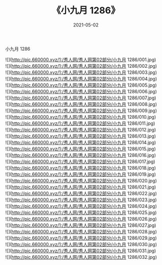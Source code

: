 ﻿---
layout: post
title:  《小九月 1286》
date:   2021-05-02
img: http://pic.660000.xyz/1:/秀人网/秀人网第02部分/小九月 1286/000.jpg
categories: [美女, 清纯, 唯美]
---

小九月 1286

  ![](http://pic.660000.xyz/1:/秀人网/秀人网第02部分/小九月 1286/001.jpg) <br> ![](http://pic.660000.xyz/1:/秀人网/秀人网第02部分/小九月 1286/002.jpg) <br> ![](http://pic.660000.xyz/1:/秀人网/秀人网第02部分/小九月 1286/003.jpg) <br> ![](http://pic.660000.xyz/1:/秀人网/秀人网第02部分/小九月 1286/004.jpg) <br> ![](http://pic.660000.xyz/1:/秀人网/秀人网第02部分/小九月 1286/005.jpg) <br> ![](http://pic.660000.xyz/1:/秀人网/秀人网第02部分/小九月 1286/006.jpg) <br> ![](http://pic.660000.xyz/1:/秀人网/秀人网第02部分/小九月 1286/007.jpg) <br> ![](http://pic.660000.xyz/1:/秀人网/秀人网第02部分/小九月 1286/008.jpg) <br> ![](http://pic.660000.xyz/1:/秀人网/秀人网第02部分/小九月 1286/009.jpg) <br> ![](http://pic.660000.xyz/1:/秀人网/秀人网第02部分/小九月 1286/010.jpg) <br> ![](http://pic.660000.xyz/1:/秀人网/秀人网第02部分/小九月 1286/011.jpg) <br> ![](http://pic.660000.xyz/1:/秀人网/秀人网第02部分/小九月 1286/012.jpg) <br> ![](http://pic.660000.xyz/1:/秀人网/秀人网第02部分/小九月 1286/013.jpg) <br> ![](http://pic.660000.xyz/1:/秀人网/秀人网第02部分/小九月 1286/014.jpg) <br> ![](http://pic.660000.xyz/1:/秀人网/秀人网第02部分/小九月 1286/015.jpg) <br> ![](http://pic.660000.xyz/1:/秀人网/秀人网第02部分/小九月 1286/016.jpg) <br> ![](http://pic.660000.xyz/1:/秀人网/秀人网第02部分/小九月 1286/017.jpg) <br> ![](http://pic.660000.xyz/1:/秀人网/秀人网第02部分/小九月 1286/018.jpg) <br> ![](http://pic.660000.xyz/1:/秀人网/秀人网第02部分/小九月 1286/019.jpg) <br> ![](http://pic.660000.xyz/1:/秀人网/秀人网第02部分/小九月 1286/020.jpg) <br> ![](http://pic.660000.xyz/1:/秀人网/秀人网第02部分/小九月 1286/021.jpg) <br> ![](http://pic.660000.xyz/1:/秀人网/秀人网第02部分/小九月 1286/022.jpg) <br> ![](http://pic.660000.xyz/1:/秀人网/秀人网第02部分/小九月 1286/023.jpg) <br> ![](http://pic.660000.xyz/1:/秀人网/秀人网第02部分/小九月 1286/024.jpg) <br> ![](http://pic.660000.xyz/1:/秀人网/秀人网第02部分/小九月 1286/025.jpg) <br> ![](http://pic.660000.xyz/1:/秀人网/秀人网第02部分/小九月 1286/026.jpg) <br> ![](http://pic.660000.xyz/1:/秀人网/秀人网第02部分/小九月 1286/027.jpg) <br> ![](http://pic.660000.xyz/1:/秀人网/秀人网第02部分/小九月 1286/028.jpg) <br> ![](http://pic.660000.xyz/1:/秀人网/秀人网第02部分/小九月 1286/029.jpg) <br> ![](http://pic.660000.xyz/1:/秀人网/秀人网第02部分/小九月 1286/030.jpg) <br> ![](http://pic.660000.xyz/1:/秀人网/秀人网第02部分/小九月 1286/031.jpg) <br> ![](http://pic.660000.xyz/1:/秀人网/秀人网第02部分/小九月 1286/032.jpg) <br>